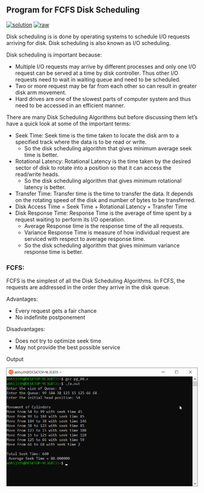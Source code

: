 ## Program for FCFS Disk Scheduling

[![solution](https://img.shields.io/badge/View-Solution-blue.svg?logo=appveyor&longCache=true&style=for-the-badge)](https://github.com/abhijithvijayan/System-Software-lab/blob/master/cycle-3/p_08/pg_08.c)
[![raw](https://img.shields.io/badge/-raw-green.svg?logo=appveyor&longCache=true&style=for-the-badge )](https://github.com/abhijithvijayan/System-Software-lab/raw/master/cycle-3/p_08/pg_08.c)

Disk scheduling is is done by operating systems to schedule I/O requests arriving for disk. Disk scheduling is also known as I/O scheduling.

Disk scheduling is important because:

- Multiple I/O requests may arrive by different processes and only one I/O request can be served at a time by disk controller. Thus other I/O requests need to wait in waiting queue and need to be scheduled.
- Two or more request may be far from each other so can result in greater disk arm movement.
- Hard drives are one of the slowest parts of computer system and thus need to be accessed in an efficient manner.

There are many Disk Scheduling Algorithms but before discussing them let’s have a quick look at some of the important terms:

- Seek Time: Seek time is the time taken to locate the disk arm to a specified track where the data is to be read or write. 
    - So the disk scheduling algorithm that gives minimum average seek time is better.
- Rotational Latency: Rotational Latency is the time taken by the desired sector of disk to rotate into a position so that it can access the read/write heads. 
    - So the disk scheduling algorithm that gives minimum rotational latency is better.
- Transfer Time: Transfer time is the time to transfer the data. It depends on the rotating speed of the disk and number of bytes to be transferred.
- Disk Access Time = Seek Time + Rotational Latency + Transfer Time
- Disk Response Time: Response Time is the average of time spent by a request waiting to perform its I/O operation. 
    - Average Response time is the response time of the all requests. 
    - Variance Response Time is measure of how individual request are serviced with respect to average response time. 
    - So the disk scheduling algorithm that gives minimum variance response time is better.

### FCFS: 
FCFS is the simplest of all the Disk Scheduling Algorithms. In FCFS, the requests are addressed in the order they arrive in the disk queue.

Advantages:

- Every request gets a fair chance
- No indefinite postponement

Disadvantages:

- Does not try to optimize seek time
- May not provide the best possible service

Output

![output_img](/out_img/p_08_out.png)